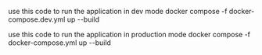 use this code to run the application in dev mode
    docker compose -f docker-compose.dev.yml up --build

use this code to run the application in production mode
    docker compose -f docker-compose.yml up --build
